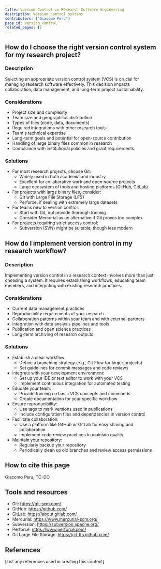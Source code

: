 ```yaml
---
title: Version Control in Research Software Engineering
description: Version control systems 
contributors: ["Giacomo Peru"]
page_id: version_control
related_pages: []
---
```


## How do I choose the right version control system for my research project?

### Description
Selecting an appropriate version control system (VCS) is crucial for managing research software effectively. This decision impacts collaboration, data management, and long-term project sustainability.

### Considerations
* Project size and complexity
* Team size and geographical distribution
* Types of files (code, data, documents)
* Required integrations with other research tools
* Team's technical expertise
* Long-term goals and potential for open-source contribution
* Handling of large binary files common in research
* Compliance with institutional policies and grant requirements

### Solutions
* For most research projects, choose Git:
   * Widely used in both academia and industry
   * Excellent for collaborative work and open-source projects
   * Large ecosystem of tools and hosting platforms (GitHub, GitLab)
* For projects with large binary files, consider:
   * Git with Large File Storage (LFS)
   * Perforce, if dealing with extremely large datasets
* For teams new to version control:
   * Start with Git, but provide thorough training
   * Consider Mercurial as an alternative if Git proves too complex
* For projects requiring strict access control:
   * Subversion (SVN) might be suitable, though less modern

## How do I implement version control in my research workflow?

### Description
Implementing version control in a research context involves more than just choosing a system. It requires establishing workflows, educating team members, and integrating with existing research practices.

### Considerations
* Current data management practices
* Reproducibility requirements of your research
* Collaboration patterns within your team and with external partners
* Integration with data analysis pipelines and tools
* Publication and open science practices
* Long-term archiving of research outputs

### Solutions
* Establish a clear workflow:
   * Define a branching strategy (e.g., Git Flow for larger projects)
   * Set guidelines for commit messages and code reviews
* Integrate with your development environment:
   * Set up your IDE or text editor to work with your VCS
   * Implement continuous integration for automated testing
* Educate your team:
   * Provide training on basic VCS concepts and commands
   * Create documentation for your specific workflow
* Ensure reproducibility:
   * Use tags to mark versions used in publications
   * Include configuration files and dependencies in version control
* Facilitate collaboration:
   * Use a platform like GitHub or GitLab for easy sharing and collaboration
   * Implement code review practices to maintain quality
* Maintain your repository:
   * Regularly backup your repository
   * Periodically clean up old branches and review access permissions

## How to cite this page
Giacomo Peru, TO-DO

## Tools and resources
* Git: https://git-scm.com/
* GitHub: https://github.com/
* GitLab: https://about.gitlab.com/
* Mercurial: https://www.mercurial-scm.org/
* Subversion: https://subversion.apache.org/
* Perforce: https://www.perforce.com/
* Git Large File Storage: https://git-lfs.github.com/

## References
[List any references used in creating this content]
